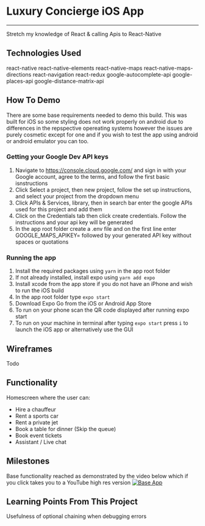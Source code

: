 # Luxury Concierge iOS App
---

Stretch my knowledge of React & calling Apis to React-Native

## Technologies Used

react-native
react-native-elements
react-native-maps
react-native-maps-directions
react-navigation
react-redux
google-autocomplete-api
google-places-api
google-distance-matrix-api
## How To Demo

There are some base requirements needed to demo this build. This was built for iOS so some styling does not work properly on android due to differences in the repspective opereating systems however the issues are purely cosmetic except for one and if you wish to test the app using android or android emulator you can too.

### Getting your Google Dev API keys

1. Navigate to https://console.cloud.google.com/ and sign in with your Google account, agree to the terms, and follow the first basic isnstructions
2. Click Select a project, then new project, follow the set up instructions, and select your project from the dropdown menu
3. Click APIs & Services, library, then in search bar enter the google APIs used for this project and add them
4. Click on the Credentials tab then click create credentials. Follow the instructions and your api key will be generated
5. In the app root folder create a .env file and on the first line enter GOOGLE_MAPS_APIKEY= followed by your generated API key without spaces or quotations
### Running the app

1. Install the required packages using `yarn` in the app root folder
2. If not already installed, install expo using `yarn add expo`
3. Install xcode from the app store if you do not have an iPhone and wish to run the iOS build
4. In the app root folder type `expo start`
5. Download Expo Go from the iOS or Android App Store
6. To run on your phone scan the QR code displayed after running expo start
7. To run on your machine in terminal after typing `expo start` press `i` to launch the iOS app or alternatively use the GUI

## Wireframes

Todo

## Functionality

Homescreen where the user can:
-   Hire a chauffeur
-   Rent a sports car 
-   Rent a private jet
-   Book a table for dinner (Skip the queue)
-   Book event tickets
-   Assistant / Live chat

## Milestones
Base functionality reached as demonstrated by the video below which if you click takes you to a YouTube high res version
[![Base App](https://user-images.githubusercontent.com/83005220/132729102-12c47c32-4796-46ca-b52e-0a9d7e90bce1.gif)](https://www.youtube.com/watch?v=0XkzknANB_U "Base App")

## Learning Points From This Project
Usefulness of optional chaining when debugging errors